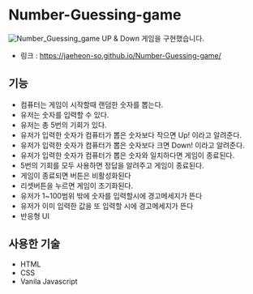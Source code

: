# Number-Guessing-game
![Number_Guessing_game](https://user-images.githubusercontent.com/79908684/154975901-05c76458-95b9-498a-8e0b-0350f1fa946b.PNG)
UP & Down 게임을 구현했습니다.

* 링크 : https://jaeheon-so.github.io/Number-Guessing-game/
## 기능
* 컴퓨터는 게임이 시작할때 랜덤한 숫자를 뽑는다.
* 유저는 숫자를 입력할 수 있다.
* 유저는 총 5번의 기회가 있다.
* 유저가 입력한 숫자가 컴퓨터가 뽑은 숫자보다 작으면 Up! 이라고 알려준다.
* 유저가 입력한 숫자가 컴퓨터가 뽑은 숫자보다 크면 Down! 이라고 알려준다. 
* 유저가 입력한 숫자가 컴퓨터가 뽑은 숫자와 일치하다면 게임이 종료된다.
* 5번의 기회를 모두 사용하면 정답을 알려주고 게임이 종료된다.
* 게임이 종료되면 버튼은 비활성화된다 
* 리셋버튼을 누르면 게임이 초기화된다.
* 유저가 1~100범위 밖에 숫자를 입력할시에 경고메세지가 뜬다
* 유저가 이미 입력한 값을 또 입력할 시에 경고메세지가 뜬다
* 반응형 UI

## 사용한 기술
* HTML
* CSS
* Vanila Javascript
